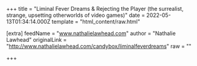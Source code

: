 
+++
title = "Liminal Fever Dreams & Rejecting the Player (the surrealist, strange, upsetting otherworlds of video games)"
date = 2022-05-13T01:34:14.000Z
template = "html_content/raw.html"

[extra]
feedName = "www.nathalielawhead.com"
author = "Nathalie Lawhead"
originalLink = "http://www.nathalielawhead.com/candybox/liminalfeverdreams"
raw = ""

+++


